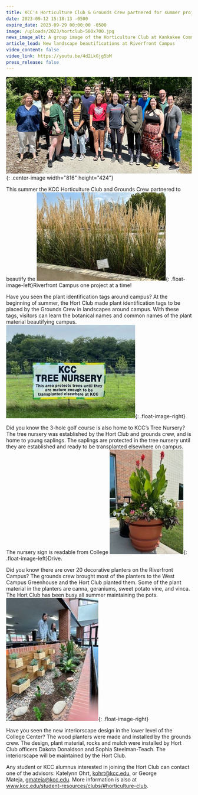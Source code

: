 ```yaml
---
title: KCC's Horticulture Club & Grounds Crew partnered for summer projects
date: 2023-09-12 15:18:13 -0500
expire_date: 2023-09-29 00:00:00 -0500
image: /uploads/2023/hortclub-580x700.jpg
news_image_alt: A group image of the Horticulture Club at Kankakee Community College
article_lead: New landscape beautifications at Riverfront Campus
video_content: false
video_link: https://youtu.be/4d2LkGjg5bM
press_release: false
---
```

![](/uploads/2023/hortclub-2.jpg){: .center-image width="816" height="424"}

This summer the KCC Horticulture Club and Grounds Crew partnered to beautify the ![Plant identification tags on Kankakee Community College Riverfront Campus](/uploads/2023/hortclub-350x240.jpg "Plant identification tags on Kankakee Community College Riverfront Campus"){: .float-image-left}Riverfront Campus one project at a time!

Have you seen the plant identification tags around campus? At the beginning of summer, the Hort Club made plant identification tags to be placed by the Grounds Crew in landscapes around campus. With these tags, visitors can learn the botanical names and common names of the plant material beautifying campus.![Tree nursery sign at Kankakee Community College Riverfront Campus](/uploads/2023/hortclub-350x253.jpg "Tree nursery sign at Kankakee Community College Riverfront Campus"){: .float-image-right}

Did you know the 3-hole golf course is also home to KCC’s Tree Nursery? The tree nursery was established by the Hort Club and grounds crew, and is home to young saplings. The saplings are protected in the tree nursery until they are established and ready to be transplanted elsewhere on campus. The nursery sign is readable from College ![Decorative planter at Kankakee Community College Riverfront Campus](/uploads/2023/hortclub-200x283.jpg "Decorative planter at Kankakee Community College Riverfront Campus"){: .float-image-left}Drive.

Did you know there are over 20 decorative planters on the Riverfront Campus? The grounds crew brought most of the planters to the West Campus Greenhouse and the Hort Club planted them. Some of the plant material in the planters are canna, geraniums, sweet potato vine, and vinca. The Hort Club has been busy all summer maintaining the pots.![Hort Club officers Dakota Donaldson and Sophia Steelman-Teach pose with interiorscape at Kankakee Community College Riverfront Campus](/uploads/2023/hortclub-200x333.jpg "Hort Club officers Dakota Donaldson and Sophia Steelman-Teach pose with interiorscape at Kankakee Community College Riverfront Campus"){: .float-image-right}

Have you seen the new interiorscape design in the lower level of the College Center? The wood planters were made and installed by the grounds crew. The design, plant material, rocks and mulch were installed by Hort Club officers Dakota Donaldson and Sophia Steelman-Teach. The interiorscape will be maintained by the Hort Club.

Any student or KCC alumnus interested in joining the Hort Club can contact one of the advisors: Katelynn Ohrt,&nbsp;[kohrt@kcc.edu](mailto:kohrt@kcc.edu), or George Mateja,&nbsp;[gmateja@kcc.edu](mailto:gmateja@kcc.edu). More information is also at www.kcc.edu/student-resources/clubs/#horticulture-club.